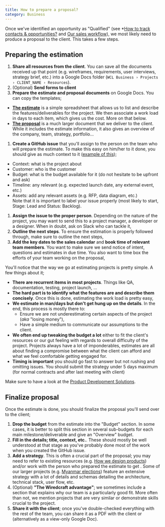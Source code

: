 ```yaml
---
title: How to prepare a proposal?
category: Business
---
```


Once we've identified an opportunity as "Qualified" (see *[How to track contacts & opportunities?](/business/2016/08/28/how-to-track-contacts-and-opportunities.html) and [Our sales workflow](http://playbook.wiredcraft.com/Business/our-sales-workflow.html)), we most likely need to produce a proposal to the client. This takes a few steps.

## Preparing the estimation

1. **Share all resources from the client**. You can save all the documents received up that point (e.g. wireframes, requirements, user interviews, strategy brief, etc.) into a Google Docs folder (`WCL Business › Projects › CLIENT_NAME › Resources`).
1. (Optional) **Send forms to client**
1. **Prepare the estimate and proposal documents** on Google Docs. You can copy the templates;
  - **[The estimate](https://docs.google.com/spreadsheets/d/1Rm5sLyNRPfyAHSn1fFT3pDI0DaQz4rrcC-iGvL5uYXg/edit#gid=0)** is a simple spreadsheet that allows us to list and describe the features/deliverables for the project. We then associate a work load in days to each item, which gives us the cost. More on that below.
  - **[The proposal](https://docs.google.com/document/d/1G-85aBaMfkWUFGV8QSgKLYD-jpbOBJy6EO9cSdBHvN4/edit#heading=h.gunwswcnh42l)** is a much larger document that we deliver to the client. While it includes the estimate information, it also gives an overview of the company, team, strategy, portfolio...
1. **Create a GitHub issue** that you'll assign to the person on the team who will prepare the estimate. To make this easy on him/her to it done, you should give as much context to it ([example of this](https://github.com/Wiredcraft/sales/issues/59)); 
  - Context: what is the project about
  - Customer: who is the customer
  - Budget: what is the budget available for it (do not hesitate to be upfront and ask)
  - Timeline: any relevant (e.g. expected launch date, any external event, etc.)
  - Assets: add any relevant assets (e.g. RFP, data diagram, etc.)  
Note that it is important to label your issue properly (most likely to start, Stage: Lead and Status: Backlog).
1. **Assign the issue to the proper person**. Depending on the nature of the project, you may want to send this to a project manager, a developer or a designer. When in doubt, ask on Slack who can tackle it,
1. **Outline the next steps**. To ensure the estimation is properly followed through, make sure to outline the next steps,
1. **Add the key dates to the sales calendar** and **book time of relevant team members**. You want to make sure we send notice of intent, questions and estimates in due time. You also want to time box the efforts of your team working on the proposal,

You'll notice that the way we go at estimating projects is pretty simple. A few things about it;

- **There are recurrent items in most projects**. Things like QA, documentation, testing, project launch, ...
- **The hard part is to identify what the features are and describe them concisely**. Once this is done, estimating the work load is pretty easy,
- **We estimate in man/days but don't get hung up on the details**. In the end, this process is mostly there to:
  - Ensure we are not underestimating certain aspects of the project (*aka* "losing money"),
  - Have a simple medium to communicate our assumptions to the client.
- **We often end up tweaking the budget a lot** either to fit the client's resources or our gut feeling with regards to overall difficulty of the project. Projects always have a lot of imponderables, estimates are all about finding a compromise between what the client can afford and what we feel comfortable getting engaged for.
- **Timing is important** you should go fast to answer but not rushing and omitting issues. You should submit the strategy under 5 days maximum (for normal contracts and after last meeting with client)

Make sure to have a look at the [Product Development Solutions](https://docs.google.com/spreadsheets/d/14_Jmn6jSlexTmvThf2B8RLX05q-zAsgxVQeNGwDfXqs/edit#gid=1144347627).

## Finalize proposal

Once the estimate is done, you should finalize the proposal you'll send over to the client;

1. **Drop the budget** from the estimate into the "Budget" section. In some cases, it is better to split this section in several sub-budgets for each main milestone/deliverable and give an "Overview" budget.
1. **Fill in the details; title, context, etc.**. These should mostly be well understood at that stage as you've probably done most of the work when you created the GitHub issue.
1. **Add a strategy**. This is often a crucial part of the proposal; you may need to refer to existing resources (e.g. [How we design products](https://wiredcraft.com/blog/how-we-design-products/)) and/or work with the person who prepared the estimate to get . Some of our larger projects (e.g. [Myanmar elections](https://drive.google.com/a/wiredcraft.com/file/d/0B1cjUQNjdmJMamxIRWRLekk2eVU/view)) feature an extensive strategy with a lot of details and schemas detailing the architecture, technical stack, user flow, etc.
1. (Optional) **"The Wiredcraft advantage"**; we sometimes include a section that explains why our team is a particularly good fit. More often than not, we mention projects that are very similar or demonstrate skills crucial to the project.
1. **Share it with the client**; once you've double-checked everything with the rest of the team, you can share it as a PDF with the client or (alternatively as a view-only Google Doc).
